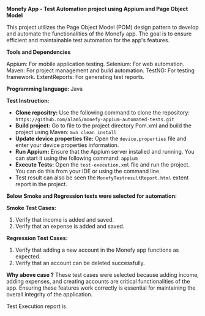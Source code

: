 ******Monefy App - Test Automation project using Appium and Page Object Model******

This project utilizes the Page Object Model (POM) design pattern to develop and automate the functionalities of the Monefy app. The goal is to ensure efficient and maintainable test automation for the app's features.

****Tools and Dependencies****

Appium: For mobile application testing.
Selenium: For web automation.
Maven: For project management and build automation.
TestNG: For testing framework.
ExtentReports: For generating test reports.

**Programming language:**
Java 

****Test Instruction:****
- **Clone repositry:** Use the following command to clone the repository: `https://github.com/alam5/monefy-appium-automated-tests.git`
- **Build project:** Go to file to the project directory Pom.xml and build the project using Maven: `mvn clean install`
-  **Update device.properties file:** Open the `device.properties` file and enter your device properties information.
- **Run Appium:** Ensure that the Appium server installed and running. You can start it using the following command: `appium`
- **Execute Tests:** Open the `test-execution.xml` file and run the project. You can do this from your IDE or using the command line.
- Test result can also be seen the `MonefyTestresultReport.html` extent report in the project.

**Below Smoke and Regression tests were selected for automation:**

**Smoke Test Cases:**
1. Verify that income is added and saved.
2. Verify that an expense is added and saved.
   
**Regression Test Cases:**
1. Verify that adding a new account in the Monefy app functions as expected.
2. Verify that an account can be deleted successfully.

**Why above case ?**
These test cases were selected because adding income, adding expenses, and creating accounts are critical functionalities of the app. Ensuring these features work correctly is essential for maintaining the overall integrity of the application.

Test Execution report is 







 
